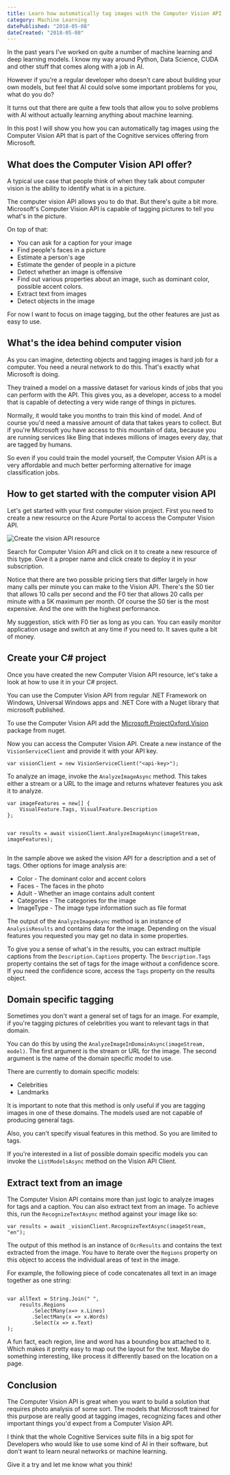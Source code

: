 ```yaml
---
title: Learn how automatically tag images with the Computer Vision API
category: Machine Learning
datePublished: "2018-05-08"
dateCreated: "2018-05-08"
---
```


<!--kg-card-begin: markdown--><p>In the past years I've worked on quite a number of machine learning and deep learning models. I know my way around Python, Data Science, CUDA and other stuff that comes along with a job in AI.</p>
<p>However if you're a regular developer who doesn't care about building your own models, but feel that AI could solve some important problems for you, what do you do?</p>
<p>It turns out that there are quite a few tools that allow you to solve problems with AI without actually learning anything about machine learning.</p>
<p>In this post I will show you how you can automatically tag images using the Computer Vision API that is part of the Cognitive services offering from Microsoft.</p>
<h2 id="whatdoesthecomputervisionapioffer">What does the Computer Vision API offer?</h2>
<p>A typical use case that people think of when they talk about computer vision is the ability to identify what is in a picture.</p>
<p>The computer vision API allows you to do that. But there's quite a bit more. Microsoft's Computer Vision API is capable of tagging pictures to tell you what's in the picture.</p>
<p>On top of that:</p>
<ul>
<li>You can ask for a caption for your image</li>
<li>Find people's faces in a picture</li>
<li>Estimate a person's age</li>
<li>Estimate the gender of people in a picture</li>
<li>Detect whether an image is offensive</li>
<li>Find out various properties about an image, such as dominant color, possible accent colors.</li>
<li>Extract text from images</li>
<li>Detect objects in the image</li>
</ul>
<p>For now I want to focus on image tagging, but the other features are just as easy to use.</p>
<h2 id="whatstheideabehindcomputervision">What's the idea behind computer vision</h2>
<p>As you can imagine, detecting objects and tagging images is hard job for a computer. You need a neural network to do this. That's exactly what Microsoft is doing.</p>
<p>They trained a model on a massive dataset for various kinds of jobs that you can perform with the API. This gives you, as a developer, access to a model that is capable of detecting a very wide range of things in pictures.</p>
<p>Normally, it would take you months to train this kind of model. And of course you'd need a massive amount of data that takes years to collect. But if you're Microsoft you have access to this mountain of data, because you are running services like Bing that indexes millions of images every day, that are tagged by humans.</p>
<p>So even if you could train the model yourself, the Computer Vision API is a very affordable and much better performing alternative for image classification jobs.</p>
<h2 id="howtogetstartedwiththecomputervisionapi">How to get started with the computer vision API</h2>
<p>Let's get started with your first computer vision project. First you need to create a new resource on the Azure Portal to access the Computer Vision API.</p>
<p><img src="/content/images/2018/05/create_vision_api_resource.jpg" alt="Create the vision API resource"></p>
<p>Search for Computer Vision API and click on it to create a new resource of this type. Give it a proper name and click create to deploy it in your subscription.</p>
<p>Notice that there are two possible pricing tiers that differ largely in how many calls per minute you can make to the Vision API. There's the S0 tier that allows 10 calls per second and the F0 tier that allows 20 calls per minute with a 5K maximum per month. Of course the S0 tier is the most expensive. And the one with the highest performance.</p>
<p>My suggestion, stick with F0 tier as long as you can. You can easily monitor application usage and switch at any time if you need to. It saves quite a bit of money.</p>
<h2 id="createyourcproject">Create your C# project</h2>
<p>Once you have created the new Computer Vision API resource, let's take a look at how to use it in your C# project.</p>
<p>You can use the Computer Vision API from regular .NET Framework on Windows, Universal Windows apps and .NET Core with a Nuget library that microsoft published.</p>
<p>To use the Computer Vision API add the <a href="https://www.nuget.org/packages/Microsoft.ProjectOxford.Vision/">Microsoft.ProjectOxford.Vision</a> package from nuget.</p>
<p>Now you can access the Computer Vision API. Create a new instance of the <code>VisionServiceClient</code> and provide it with your API key.</p>
<pre><code class="language-csharp">var visionClient = new VisionServiceClient(&quot;&lt;api-key&gt;&quot;);
</code></pre>
<p>To analyze an image, invoke the <code>AnalyzeImageAsync</code> method. This takes either a stream or a URL to the image and returns whatever features you ask it to analyze.</p>
<pre><code class="language-csharp">var imageFeatures = new[] {  
    VisualFeature.Tags, VisualFeature.Description
};

var results = await visionClient.AnalyzeImageAsync(imageStream, imageFeatures);
</code></pre>

<p>In the sample above we asked the vision API for a description and a set of tags. Other options for image analysis are:</p>
<ul>
<li>Color - The dominant color and accent colors</li>
<li>Faces - The faces in the photo</li>
<li>Adult - Whether an image contains adult content</li>
<li>Categories - The categories for the image</li>
<li>ImageType - The image type information such as file format</li>
</ul>
<p>The output of the <code>AnalyzeImageAsync</code> method is an instance of <code>AnalysisResults</code> and contains data for the image. Depending on the visual features you requested you may get no data in some properties.</p>
<p>To give you a sense of what's in the results, you can extract multiple captions from the <code>Description.Captions</code> property. The <code>Description.Tags</code> property contains the set of tags for the image without a confidence score. If you need the confidence score, access the <code>Tags</code> property on the results object.</p>
<h2 id="domainspecifictagging">Domain specific tagging</h2>
<p>Sometimes you don't want a general set of tags for an image. For example, if you're tagging pictures of celebrities you want to relevant tags in that domain.</p>
<p>You can do this by using the <code>AnalyzeImageInDomainAsync(imageStream, model)</code>. The first argument is the stream or URL for the image. The second argument is the name of the domain specific model to use.</p>
<p>There are currently to domain specific models:</p>
<ul>
<li>Celebrities</li>
<li>Landmarks</li>
</ul>
<p>It is important to note that this method is only useful if you are tagging images in one of these domains. The models used are not capable of producing general tags.</p>
<p>Also, you can't specify visual features in this method. So you are limited to tags.</p>
<p>If you're interested in a list of possible domain specific models you can invoke the <code>ListModelsAsync</code> method on the Vision API Client.</p>
<h2 id="extracttextfromanimage">Extract text from an image</h2>
<p>The Computer Vision API contains more than just logic to analyze images for tags and a caption. You can also extract text from an image. To achieve this, run the <code>RecognizeTextAsync</code> method against your image like so:</p>
<pre><code class="language-csharp">var results = await _visionClient.RecognizeTextAsync(imageStream, &quot;en&quot;);
</code></pre>
<p>The output of this method is an instance of <code>OcrResults</code> and contains the text extracted from the image. You have to iterate over the <code>Regions</code> property on this object to access the individual areas of text in the image.</p>
<p>For example, the following piece of code concatenates all text in an image together as one string:</p>
<pre><code class="language-csharp">
var allText = String.Join(&quot; &quot;, 
    results.Regions
        .SelectMany(x=&gt; x.Lines)
        .SelectMany(x =&gt; x.Words)
        .Select(x =&gt; x.Text)
);
</code></pre>
<p>A fun fact, each region, line and word has a bounding box attached to it. Which makes it pretty easy to map out the layout for the text. Maybe do something interesting, like process it differently based on the location on a page.</p>
<h2 id="conclusion">Conclusion</h2>
<p>The Computer Vision API is great when you want to build a solution that requires photo analysis of some sort. The models that Microsoft trained for this purpose are really good at tagging images, recognizing faces and other important things you'd expect from a Computer Vision API.</p>
<p>I think that the whole Cognitive Services suite fills in a big spot for Developers who would like to use some kind of AI in their software, but don't want to learn neural networks or machine learning.</p>
<p>Give it a try and let me know what you think!</p>
<!--kg-card-end: markdown-->
